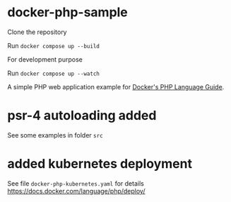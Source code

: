 # docker-php-sample

Clone the repository

Run `docker compose up --build`

For development purpose

Run `docker compose up --watch`

A simple PHP web application example for [Docker's PHP Language Guide](https://docs.docker.com/language/php/).

# psr-4 autoloading added
See some examples in folder `src`

# added kubernetes deployment
See file `docker-php-kubernetes.yaml` for details
https://docs.docker.com/language/php/deploy/
